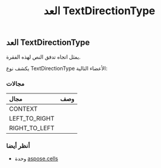 ﻿---
title: العد TextDirectionType
second_title: Aspose.Cells for Python via .NET API المراجع
description:
type: docs
weight: 2550
url: /ar/python-net/aspose.cells/textdirectiontype/
is_root: false
---
##  العد TextDirectionType
يمثل اتجاه تدفق النص لهذه الفقرة.



يكشف نوع TextDirectionType الأعضاء التالية:

###  مجالات
| مجال| وصف|
| :- | :- |
| CONTEXT |  |
| LEFT_TO_RIGHT |  |
| RIGHT_TO_LEFT |  |



###  أنظر أيضا
* وحدة [aspose.cells](..)
